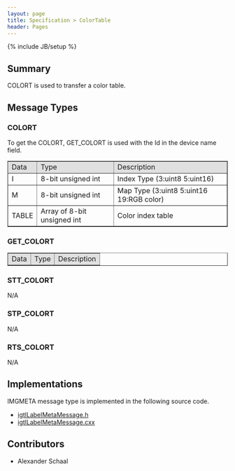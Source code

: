 ```yaml
---
layout: page
title: Specification > ColorTable
header: Pages
---
```

{% include JB/setup %}

## Summary

COLORT is used to transfer a color table.

## Message Types

### COLORT

To get the COLORT, GET_COLORT is used with the Id in the device name field.

<table border="1" cellpadding="5" cellspacing="0" align="center">

<tbody><tr>
<td style="background:#e0e0e0;"> Data
</td><td style="background:#e0e0e0;"> Type
</td><td style="background:#e0e0e0;"> Description
</td></tr>
<tr>
<td align="left"> I
</td><td align="left"> 8-bit unsigned int
</td><td align="left"> Index Type  (3:uint8  5:uint16)
</td></tr>
<tr>
<td align="left"> M
</td><td align="left"> 8-bit unsigned int
</td><td align="left"> Map Type (3:uint8 5:uint16 19:RGB color)
</td></tr>
<tr>
<td align="left"> TABLE
</td><td align="left"> Array of 8-bit unsigned int
</td><td align="left"> Color index table
</td></tr>
</tbody></table>


### GET_COLORT

<table border="1" cellpadding="5" cellspacing="0" align="center">

<tbody><tr>
<td style="background:#e0e0e0;"> Data
</td><td style="background:#e0e0e0;"> Type
</td><td style="background:#e0e0e0;"> Description
</td></tr>
</tbody></table>

### STT_COLORT

N/A

### STP_COLORT

N/A

### RTS_COLORT

N/A

## Implementations

IMGMETA message type is implemented in the following source code.

* [igtlLabelMetaMessage.h](https://github.com/openigtlink/OpenIGTLink/blob/master/Source/igtlLabelMetaMessage.h)
* [igtlLabelMetaMessage.cxx](https://github.com/openigtlink/OpenIGTLink/blob/master/Source/igtlLabelMetaMessage.cxx)

## Contributors

* Alexander Schaal






